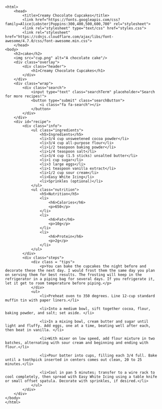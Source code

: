 <!DOCTYPE html>
    <html>
        <head>
            <title>Creamy Chocolate Cupcakes</title>
            <link href="https://fonts.googleapis.com/css?family=Alice|Lobster|Poppins:300,400,500,600,700" rel="stylesheet">
            <link rel="stylesheet" type="text/css" href="styles.css">
            <link rel="stylesheet" href="https://cdnjs.cloudflare.com/ajax/libs/font-awesome/4.7.0/css/font-awesome.min.css">
        </head>
    <body>
        <h2>cake</h2>
        <img src="cup.png" alt="A chocolate cake"/>
        <div class="overlay">
            <div class="header">
                <h1>Creamy Chocolate Cupcakes</h1>
            </div>
        </div>
        <div class="wrap">
            <div class="search">
                <input type="text" class="searchTerm" placeholder="Search for more recipes!">
                <button type="submit" class="searchButton">
                    <i class="fa fa-search"></i>
                </button>
            </div>
        </div>
        <div id="recipe">
            <div class="info">
                <ul class="ingredients">
                    <h5>Ingredients</h5>
                    <li>3/4 cup unsweetened cocoa powder</li>
                    <li>3/4 cup all-purpose flour</li>
                    <li>1/2 teaspoon baking powder</li>
                    <li>1/4 teaspoon salt</li>
                    <li>3/4 cup (1.5 sticks) unsalted butter</li>
                    <li>1 cup sugar</li>
                    <li>3 large eggs</li>
                    <li>1 teaspoon vanilla extract</li>
                    <li>1/2 cup sour cream</li>
                    <li>Easy White Icing</li>
                    <li>Sprinkles (optional)</li>
                </ul>
                <ul class="nutrition">
                    <h5>Nutrition</h5>
                    <li>
                        <h6>Calories</h6>
                        <p>650</p>
                    </li>
                    <li>
                        <h6>Fat</h6>
                        <p>10g</p>
                    </li>
                    <li>
                        <h6>Protein</h6>
                        <p>2g</p>
                    </li>
                </ul>
            </div>
            <div class="steps">
                <div class = "tips">
                    <p>You can bake the cupcakes the night before and decorate these the next day. I would frost them the same day you plan on serving them for best results. The frosting will keep in the refrigerator in a piping bag for several days. If you refrigerate it, let it get to room temperature before piping.</p>  
                </div>
                <ul>
                    <li>Preheat oven to 350 degrees. Line 12-cup standard muffin tin with paper liners.</li>
    
                    <li>Into a medium bowl, sift together cocoa, flour, baking powder, and salt; set aside. </li>
    
                    <li>In a mixing bowl, cream butter and sugar until light and fluffy. Add eggs, one at a time, beating well after each, then beat in vanilla. </li>
    
                    <li>With mixer on low speed, add flour mixture in two batches, alternating with sour cream and beginning and ending with flour.</li>
    
                    <li>Pour batter into cups, filling each 3/4 full. Bake until a toothpick inserted in centers comes out clean, 20 to 25 minutes.</li>
    
                    <li>Cool in pan 5 minutes; transfer to a wire rack to cool completely, then spread with Easy White Icing using a table knife or small offset spatula. Decorate with sprinkles, if desired.</li>
                </ul>
            </div>
        </div>
    </body>
    </html>
